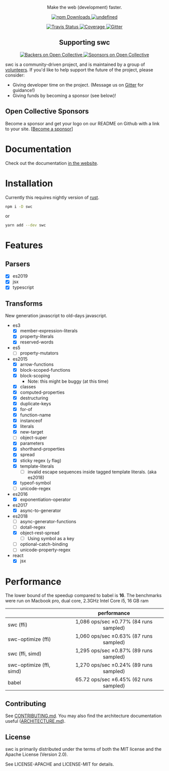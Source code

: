 

<p align="center">
   Make the web (development) faster.
</p>

<p align="center">
   <a href="https://www.npmjs.com/package/swc">
      <img alt="npm Downloads" src="https://img.shields.io/npm/dm/swc.svg?maxAge=43200&label=npm%20downloads">
   </a>
    <a href="">
      <img alt="undefined" src="https://img.shields.io/crates/d/swc_common.svg?label=crates.io%20dowloads">
    </a>
</p>
<p align="center">
   <a href="https://travis-ci.org/swc-project/swc">
      <img alt="Travis Status" src="https://img.shields.io/travis/swc-project/swc/master.svg?label=travis&maxAge=43200">
   </a>
   <a href="https://codecov.io/gh/swc-project/swc">
      <img alt="Coverage" src="https://codecov.io/gh/swc-project/swc/branch/master/graph/badge.svg">
   </a>
   <a href="https://gitter.im/swcproject/Lobby">
      <img alt="Gitter" src="https://img.shields.io/gitter/room/swc-project/swc.svg">
   </a>
</p>



<h2 align="center">Supporting swc</h2>

<p align="center">
   <a href="#backers">
      <img alt="Backers on Open Collective" src="https://opencollective.com/swc/backers/badge.svg" />
   </a>
   <a href="#sponsors">
      <img alt="Sponsors on Open Collective" src="https://opencollective.com/swc/sponsors/badge.svg"/>
   </a>
</p>


swc is a community-driven project, and is maintained by a group of [volunteers](https://opencollective.com/swc#team). If you'd like to help support the future of the project, please consider:

- Giving developer time on the project. (Message us on [Gitter](https://gitter.im/swcproject/Lobby) for guidance!)
- Giving funds by becoming a sponsor (see below)!

## Open Collective Sponsors

Become a sponsor and get your logo on our README on Github with a link to your site. [[Become a sponsor](https://opencollective.com/swc#sponsor)]


# Documentation

Check out the documentation [in the website](https://swc-project.github.io/docs/introduction).


# Installation

Currently this requires nightly version of [rust][].

```sh
npm i -D swc
```
or 
```sh
yarn add --dev swc
```

# Features

## Parsers
 - [x] es2019
 - [x] jsx
 - [x] typescript

## Transforms
New generation javascript to old-days javascript.

 - es3
    - [x] member-expression-literals
    - [x] property-literals
    - [x] reserved-words

 - es5
    - [ ] property-mutators

 - es2015
    - [x] arrow-functions
    - [x] block-scoped-functions
    - [x] block-scoping
      - Note: this might be buggy (at this time)
    - [x] classes
    - [x] computed-properties
    - [x] destructuring
    - [x] duplicate-keys
    - [x] for-of
    - [x] function-name
    - [x] instanceof
    - [x] literals
    - [x] new-target
    - [ ] object-super
    - [x] parameters
    - [x] shorthand-properties
    - [x] spread
    - [x] sticky regex (`y` flag)
    - [x] template-literals
      - [ ] invalid escape sequences inside tagged template literals. (aka es2018)
    - [x] typeof-symbol
    - [ ] unicode-regex

 - es2016
    - [x] exponentiation-operator

 - es2017
    - [x] async-to-generator

 - es2018
    - [ ] async-generator-functions
    - [ ] dotall-regex
    - [x] object-rest-spread
      - [ ] Using symbol as a key
    - [ ] optional-catch-binding
    - [ ] unicode-property-regex
 
  - react
    - [x] jsx

# Performance

The lower bound of the speedup compared to babel is **16**. The benchmarks were run on Macbook pro, dual core, 2.3GHz Intel Core i5, 16 GB ram

|                          |                performance             |
| ------------------------ |:--------------------------------------:|
| swc (ffi)                | 1,086 ops/sec ±0.77% (84 runs sampled) |
| swc-optimize (ffi)       | 1,060 ops/sec ±0.63% (87 runs sampled) |
| swc (ffi, simd)          | 1,295 ops/sec ±0.87% (89 runs sampled) |
| swc-optimize (ffi, simd) | 1,270 ops/sec ±0.24% (89 runs sampled) |
| babel                    | 65.72 ops/sec ±6.45% (62 runs sampled) |


## Contributing

See [CONTRIBUTING.md](CONTRIBUTING.md). You may also find the architecture
documentation useful ([ARCHITECTURE.md](ARCHITECTURE.md)).

## License

swc is primarily distributed under the terms of both the MIT license
and the Apache License (Version 2.0).

See LICENSE-APACHE and LICENSE-MIT for details.



[babel]:https://github.com/babel/babel
[closure compiler]:https://github.com/google/closure-compiler
[rust]:https://www.rust-lang.org
